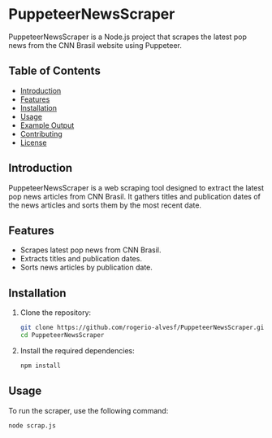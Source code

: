 # PuppeteerNewsScraper

PuppeteerNewsScraper is a Node.js project that scrapes the latest pop news from the CNN Brasil website using Puppeteer.

## Table of Contents
- [Introduction](#introduction)
- [Features](#features)
- [Installation](#installation)
- [Usage](#usage)
- [Example Output](#example-output)
- [Contributing](#contributing)
- [License](#license)

## Introduction
PuppeteerNewsScraper is a web scraping tool designed to extract the latest pop news articles from CNN Brasil. It gathers titles and publication dates of the news articles and sorts them by the most recent date.

## Features
- Scrapes latest pop news from CNN Brasil.
- Extracts titles and publication dates.
- Sorts news articles by publication date.

## Installation

1. Clone the repository:
    ```sh
    git clone https://github.com/rogerio-alvesf/PuppeteerNewsScraper.git
    cd PuppeteerNewsScraper
    ```

2. Install the required dependencies:
    ```sh
    npm install
    ```

## Usage
To run the scraper, use the following command:
```sh
node scrap.js
